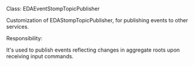 Class: EDAEventStompTopicPublisher

Customization of EDAStompTopicPublisher, for publishing events to other services.

Responsibility:

It's used to publish events reflecting changes in aggregate roots upon receiving input commands.